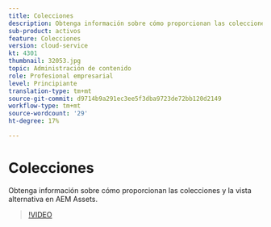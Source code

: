 ```yaml
---
title: Colecciones
description: Obtenga información sobre cómo proporcionan las colecciones y la vista alternativa en AEM Assets.
sub-product: activos
feature: Colecciones
version: cloud-service
kt: 4301
thumbnail: 32053.jpg
topic: Administración de contenido
role: Profesional empresarial
level: Principiante
translation-type: tm+mt
source-git-commit: d9714b9a291ec3ee5f3dba9723de72bb120d2149
workflow-type: tm+mt
source-wordcount: '29'
ht-degree: 17%

---
```



# Colecciones

Obtenga información sobre cómo proporcionan las colecciones y la vista alternativa en AEM Assets.

>[!VIDEO](https://video.tv.adobe.com/v/32053/?quality=12&learn=on&hidetitle=true)